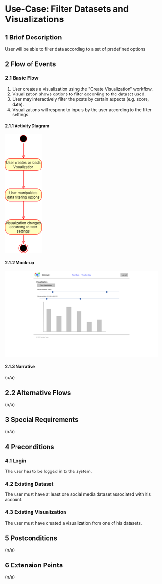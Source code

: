 # Use-Case: Filter Datasets and Visualizations

## 1 Brief Description

User will be able to filter data according to a set of predefined options.

## 2 Flow of Events

### 2.1 Basic Flow

1. User creates a visualization using the "Create Visualization" workflow.
2. Visualization shows options to filter according to the dataset used.
3. User may interactively filter the posts by certain aspects (e.g. score, date).
4. Visualizations will respond to inputs by the user according to the filter settings.

#### 2.1.1 Activity Diagram

![Filter Data Activity Diagram](filterdata.png)

#### 2.1.2 Mock-up

![Filter Data Mockup](../../mockup/viz_view.png)

#### 2.1.3 Narrative

(n/a)

## 2.2 Alternative Flows

(n/a)

## 3 Special Requirements

(n/a)

## 4 Preconditions

### 4.1 Login

The user has to be logged in to the system.

### 4.2 Existing Dataset

The user must have at least one social media dataset associated with his account.

### 4.3 Existing Visualization

The user must have created a visualization from one of his datasets.

## 5 Postconditions

(n/a)

## 6 Extension Points

(n/a)

